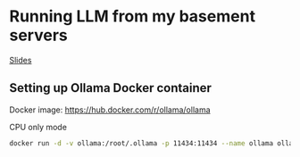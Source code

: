 # Running LLM from my basement servers

[Slides](https://docs.google.com/presentation/d/16ua_Qrf6wINBp1K6E3TIHrxFRsYxoPXTII1xOFL4-l8/edit#slide=id.g30af8efd1ea_0_147)

## Setting up Ollama Docker container

Docker image: https://hub.docker.com/r/ollama/ollama

CPU only mode
```bash
docker run -d -v ollama:/root/.ollama -p 11434:11434 --name ollama ollama/ollama
```
